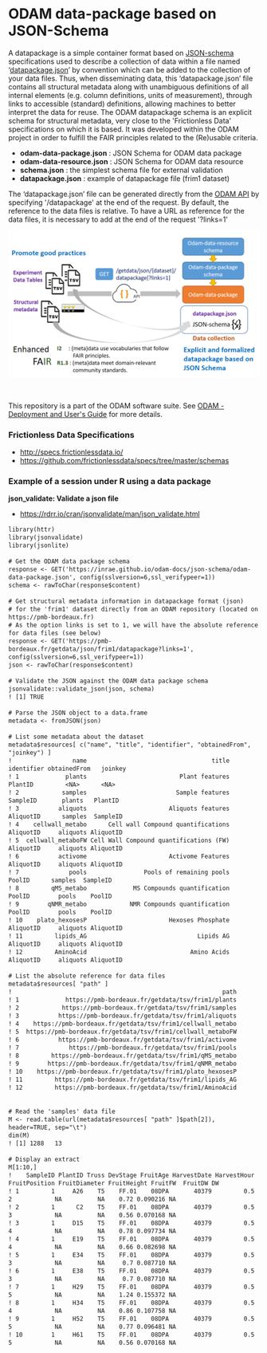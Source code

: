# ODAM data-package based on JSON-Schema

A datapackage is a simple container format based on [JSON-schema](https://json-schema.org/) specifications used to describe a collection of data within a file named ‘[datapackage.json](https://datahub.io/docs/data-packages)’ by convention which can be added to the collection of your data files. Thus, when disseminating data, this ‘datapackage.json’ file contains all structural metadata along with unambiguous definitions of all internal elements (e.g. column definitions, units of measurement), through links to accessible (standard) definitions, allowing machines to better interpret the data for reuse.
The ODAM datapackage schema is an explicit schema for structural metadata, very close to the 'Frictionless Data' specifications on which it is based. It was developed within the ODAM project in order to fulfill the FAIR principles related to the (Re)usable criteria.


 * **odam-data-package.json** : JSON Schema for ODAM data package
 * **odam-data-resource.json** : JSON Schema for ODAM data resource
 * **schema.json** : the simplest schema file for external validation
 * **datapackage.json** : example of datapackage file (frim1 dataset)
 
The ‘datapackage.json’ file can be generated directly from the [ODAM API](https://github.com/INRA/ODAM/wiki/webservices) by specifying '/datapackage' at the end of the request. By default, the reference to the data files is relative. To have a URL as reference for the data files, it is necessary to add at the end of the request '?links=1'

<center><a href="images/ODAM-datapackage.png"><img src="images/ODAM-datapackage.png" align="center" width="600" ></a></center>
<br><br>

This repository is a part of the ODAM software suite. See <a href="https://inrae.github.io/odam-docs/">ODAM - Deployment and User's Guide</a> for more details.

### Frictionless Data Specifications
* http://specs.frictionlessdata.io/
* https://github.com/frictionlessdata/specs/tree/master/schemas



### Example of a session under R using a data package

**json_validate: Validate a json file**
* https://rdrr.io/cran/jsonvalidate/man/json_validate.html

```
library(httr)
library(jsonvalidate)
library(jsonlite)

# Get the ODAM data package schema
response <- GET('https://inrae.github.io/odam-docs/json-schema/odam-data-package.json', config(sslversion=6,ssl_verifypeer=1))
schema <- rawToChar(response$content)

# Get structural metadata information in datapackage format (json) 
# for the 'frim1' dataset directly from an ODAM repository (located on https://pmb-bordeaux.fr)
# As the option links is set to 1, we will have the absolute reference for data files (see below)
response <- GET('https://pmb-bordeaux.fr/getdata/json/frim1/datapackage?links=1', config(sslversion=6,ssl_verifypeer=1))
json <- rawToChar(response$content)

# Validate the JSON against the ODAM data package schema
jsonvalidate::validate_json(json, schema)
! [1] TRUE

# Parse the JSON object to a data.frame
metadata <- fromJSON(json)

# List some metadata about the dataset
metadata$resources[ c("name", "title", "identifier", "obtainedFrom", "joinkey") ]
!                 name                                   title identifier obtainedFrom   joinkey
! 1             plants                          Plant features    PlantID         <NA>      <NA>
! 2            samples                         Sample features   SampleID       plants   PlantID
! 3           aliquots                       Aliquots features  AliquotID      samples  SampleID
! 4    cellwall_metabo      Cell wall Compound quantifications  AliquotID     aliquots AliquotID
! 5  cellwall_metaboFW Cell Wall Compound quantifications (FW)  AliquotID     aliquots AliquotID
! 6           activome                       Activome Features  AliquotID     aliquots AliquotID
! 7              pools                Pools of remaining pools     PoolID      samples  SampleID
! 8         qMS_metabo             MS Compounds quantification     PoolID        pools    PoolID
! 9        qNMR_metabo            NMR Compounds quantification     PoolID        pools    PoolID
! 10    plato_hexosesP                       Hexoses Phosphate  AliquotID     aliquots AliquotID
! 11         lipids_AG                               Lipids AG  AliquotID     aliquots AliquotID
! 12         AminoAcid                             Amino Acids  AliquotID     aliquots AliquotID

# List the absolute reference for data files 
metadata$resources[ "path" ]
!                                                           path
! 1             https://pmb-bordeaux.fr/getdata/tsv/frim1/plants
! 2            https://pmb-bordeaux.fr/getdata/tsv/frim1/samples
! 3           https://pmb-bordeaux.fr/getdata/tsv/frim1/aliquots
! 4    https://pmb-bordeaux.fr/getdata/tsv/frim1/cellwall_metabo
! 5  https://pmb-bordeaux.fr/getdata/tsv/frim1/cellwall_metaboFW
! 6           https://pmb-bordeaux.fr/getdata/tsv/frim1/activome
! 7              https://pmb-bordeaux.fr/getdata/tsv/frim1/pools
! 8         https://pmb-bordeaux.fr/getdata/tsv/frim1/qMS_metabo
! 9        https://pmb-bordeaux.fr/getdata/tsv/frim1/qNMR_metabo
! 10    https://pmb-bordeaux.fr/getdata/tsv/frim1/plato_hexosesP
! 11         https://pmb-bordeaux.fr/getdata/tsv/frim1/lipids_AG
! 12         https://pmb-bordeaux.fr/getdata/tsv/frim1/AminoAcid


# Read the 'samples' data file 
M <- read.table(url(metadata$resources[ "path" ]$path[2]), header=TRUE, sep="\t")
dim(M)
! [1] 1288   13
 
# Display an extract 
M[1:10,]
!    SampleID PlantID Truss DevStage FruitAge HarvestDate HarvestHour FruitPosition FruitDiameter FruitHeight FruitFW  FruitDW DW
! 1         1     A26    T5    FF.01    08DPA       40379         0.5             2            NA          NA    0.72 0.090216 NA
! 2         1      C2    T5    FF.01    08DPA       40379         0.5             3            NA          NA    0.56 0.070168 NA
! 3         1     D15    T5    FF.01    08DPA       40379         0.5             4            NA          NA    0.78 0.097734 NA
! 4         1     E19    T5    FF.01    08DPA       40379         0.5             4            NA          NA    0.66 0.082698 NA
! 5         1     E34    T5    FF.01    08DPA       40379         0.5             3            NA          NA     0.7 0.087710 NA
! 6         1     E38    T5    FF.01    08DPA       40379         0.5             3            NA          NA     0.7 0.087710 NA
! 7         1     H29    T5    FF.01    08DPA       40379         0.5             5            NA          NA    1.24 0.155372 NA
! 8         1     H34    T5    FF.01    08DPA       40379         0.5             4            NA          NA    0.86 0.107758 NA
! 9         1     H52    T5    FF.01    08DPA       40379         0.5             5            NA          NA    0.77 0.096481 NA
! 10        1     H61    T5    FF.01    08DPA       40379         0.5             5            NA          NA    0.56 0.070168 NA
```

